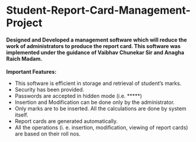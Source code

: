 # Student-Report-Card-Management-Project
#### Designed and Developed a management software which will reduce the work of administrators to produce the report card. This software was implemented under the guidance of Vaibhav Chunekar Sir and Anagha Raich Madam.

**Important Features:**
* This software is efficient in storage and retrieval of student’s marks.
* Security has been provided.
* Passwords are accepted in hidden mode (i.e. *****)
* Insertion and Modification can be done only by the administrator.
* Only marks are to be inserted. All the calculations are done by system itself.
* Report cards are generated automatically.
* All the operations (i. e. insertion, modification, viewing of report cards) are based on their roll nos. 
